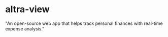 # altra-view
"An open-source web app that helps track personal finances with real-time expense analysis."
